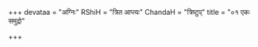 +++
devataa = "अग्निः"
RShiH = "त्रित आप्त्यः"
ChandaH = "त्रिष्टुप्"
title = "०१ एकः समुद्रो"

+++
